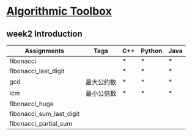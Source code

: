# [Algorithmic Toolbox](https://www.coursera.org/learn/algorithmic-toolbox/home/welcome)

## week2 Introduction

| Assignments                             | Tags       | C++  | Python | Java |
| --------------------------------------- | ---------- | ---- | ------ | ---- |
| fibonacci                               |            |*    |*      |*    |
| fibonacci_last_digit                    |            |*    |*      |*    |
| gcd                                     | 最大公约数      |*    |*      |*    |
| lcm                                     | 最小公倍数      |*    |*      |*    |
| fibonacci_huge                          |            |      |        |      |
| fibonacci_sum_last_digit                |            |      |        |      |
| fibonacci_partial_sum                   |            |      |        |      |

